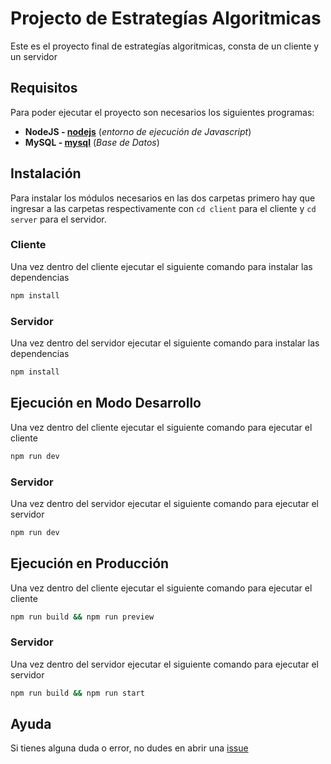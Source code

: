 # Projecto de Estrategías Algoritmicas

Este es el proyecto final de estrategías algoritmicas, consta de un cliente y un servidor

## Requisitos

Para poder ejecutar el proyecto son necesarios los siguientes programas:

- **NodeJS - [nodejs](https://nodejs.org/en/)** (_entorno de ejecución de Javascript_)
- **MySQL - [mysql](https://dev.mysql.com/downloads/)** (_Base de Datos_)

## Instalación

Para instalar los módulos necesarios en las dos carpetas primero hay que ingresar a las carpetas respectivamente con `cd client` para el cliente y `cd server` para el servidor.

### Cliente

Una vez dentro del cliente ejecutar el siguiente comando para instalar las dependencias

```sh
npm install
```

### Servidor

Una vez dentro del servidor ejecutar el siguiente comando para instalar las dependencias

```sh
npm install
```

## Ejecución en Modo Desarrollo

Una vez dentro del cliente ejecutar el siguiente comando para ejecutar el cliente

```sh
npm run dev
```

### Servidor

Una vez dentro del servidor ejecutar el siguiente comando para ejecutar el servidor

```sh
npm run dev
```

## Ejecución en Producción

Una vez dentro del cliente ejecutar el siguiente comando para ejecutar el cliente

```sh
npm run build && npm run preview
```

### Servidor

Una vez dentro del servidor ejecutar el siguiente comando para ejecutar el servidor

```sh
npm run build && npm run start
```

## Ayuda

Si tienes alguna duda o error, no dudes en abrir una [issue](https://github.com/Shair17/eaproject/issues)